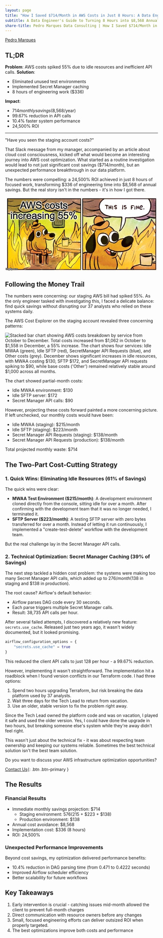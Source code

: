 ```yaml
---
layout: page
title: "How I Saved $714/Month in AWS Costs in Just 8 Hours: A Data Engineering Story"
subtitle: A Data Engineer's Guide to Turning 8 Hours into $8,568 Annual AWS Savings
share-title: Pedro Marques Data Consulting | How I Saved $714/Month in AWS Costs in Just 8 Hours
---
```


[Pedro Marques](https://www.linkedin.com/in/paguasmar/)

## TL;DR

**Problem**: AWS costs spiked 55% due to idle resources and inefficient API calls.
**Solution**:
- Eliminated unused test environments
- Implemented Secret Manager caching
- 8 hours of engineering work ($336)

**Impact**:
- $714 monthly savings ($8,568/year)
- 99.67% reduction in API calls
- 10.4% faster system performance
- 24,500% ROI

---

"Have you seen the staging account costs?"

That Slack message from my manager, accompanied by an article about cloud cost consciousness, kicked off what would become an interesting journey into AWS cost optimization. What started as a routine investigation would lead to not just significant cost savings ($714/month), but an unexpected performance breakthrough in our data platform.

The numbers were compelling: a 24,500% ROI achieved in just 8 hours of focused work, transforming $336 of engineering time into $8,568 of annual savings. But the real story isn't in the numbers - it's in how I got there.

![A popular meme showing a cartoon dog sitting at a table drinking coffee, surrounded by flames in a burning room. The dog is wearing a small hat and has a calm, slightly forced smile. Above the scene is text reading 'AWS costs increasing 55%' and below is the dog's famous quote 'This is fine.' The meme ironically portrays maintaining composure while ignoring an obviously dangerous situation, representing how teams sometimes overlook escalating cloud costs until they become a serious problem.](/imgs/case-studies/saved-aws-costs/meme_this_is_fine.jpg)
## Following the Money Trail

The numbers were concerning: our staging AWS bill had spiked 55%. As the only engineer tasked with investigating this, I faced a delicate balance: find quick savings without disrupting our 37 analysts who relied on these systems daily.

The AWS Cost Explorer on the staging account revealed three concerning patterns:

![Stacked bar chart showing AWS costs breakdown by service from October to December. Total costs increased from $1,062 in October to $1,558 in December, a 55% increase. The chart shows four services: Idle MWAA (green), Idle SFTP (red), SecretManager API Requests (blue), and Other costs (grey). December shows significant increases in idle resources, with MWAA costing $130, SFTP $172, and SecretManager API requests spiking to $90, while base costs ('Other') remained relatively stable around $1,000 across all months.](/imgs/case-studies/saved-aws-costs/aws_services_cost_dist_by_month.png)

The chart showed partial-month costs:

- Idle MWAA environment: $130
- Idle SFTP server: $172
- Secret Manager API calls: $90

However, projecting these costs forward painted a more concerning picture. If left unchecked, our monthly costs would have been:

- Idle MWAA (staging): $215/month
- Idle SFTP (staging): $223/month
- Secret Manager API Requests (staging): $138/month
- Secret Manager API Requests (production): $138/month

Total projected monthly waste: $714

## The Two-Part Cost-Cutting Strategy

### 1. Quick Wins: Eliminating Idle Resources (61% of Savings)

The quick wins were clear:

- **MWAA Test Environment ($215/month)**: A development environment cloned directly from the console, sitting idle for over a month. After confirming with the development team that it was no longer needed, I terminated it.
- **SFTP Server ($223/month)**: A testing SFTP server with zero bytes transferred for over a month. Instead of letting it run continuously, I implemented a "create-test-delete" workflow with the development team.

But the real challenge lay in the Secret Manager API calls.
### 2. Technical Optimization: Secret Manager Caching (39% of Savings)

The next step tackled a hidden cost problem: the systems were making too many Secret Manager API calls, which added up to $276/month ($138 in staging and $138 in production).

The root cause? Airflow's default behavior:

- Airflow parses DAG code every 30 seconds.
- Each parse triggers multiple Secret Manager calls.
- Result: 38,735 API calls per hour.

After several failed attempts, I discovered a relatively new feature: `secrets.use_cache`. Released just two years ago, it wasn't widely documented, but it looked promising.

```terraform
airflow_configuration_options = {
	"secrets.use_cache" = true
}
```

This reduced the client API calls to just 128 per hour - a 99.67% reduction.

However, implementing it wasn't straightforward. The implementation hit a roadblock when I found version conflicts in our Terraform code. I had three options:

1. Spend two hours upgrading Terraform, but risk breaking the data platform used by 37 analysts.
2. Wait three days for the Tech Lead to return from vacation.
3. Use an older, stable version to fix the problem right away.

Since the Tech Lead owned the platform code and was on vacation, I played it safe and used the older version. Yes, I could have done the upgrade in two hours, but breaking someone else's system while they're away didn't feel right.

This wasn't just about the technical fix - it was about respecting team ownership and keeping our systems reliable. Sometimes the best technical solution isn't the best team solution.

Do you want to discuss your AWS infrastructure optimization opportunities?

[Contact Us](/contact){: .btn .btn-primary }

## The Results

### Financial Results

- Immediate monthly savings projection: $714
    - Staging environment: $576 ($215 + $223 + $138)
    - Production environment: $138
- Annual cost avoidance: $8,568
- Implementation cost: $336 (8 hours)
- ROI: 24,500%

### Unexpected Performance Improvements

Beyond cost savings, my optimization delivered performance benefits:

- 10.4% reduction in DAG parsing time (from 0.471 to 0.4222 seconds)
- Improved Airflow scheduler efficiency
- Better scalability for future workflows

## Key Takeaways

1. Early intervention is crucial - catching issues mid-month allowed the client to prevent full-month charges
2. Direct communication with resource owners before any changes
3. Small, focused engineering efforts can deliver outsized ROI when properly targeted.
4. The best optimizations improve both costs and performance
